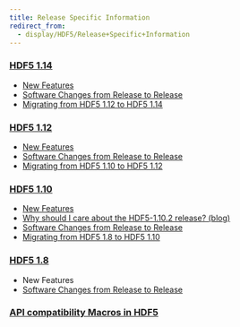 ```yaml
---
title: Release Specific Information
redirect_from: 
  - display/HDF5/Release+Specific+Information
---
```


### [HDF5 1.14](/documentation/hdf5-docs/release_specifics/hdf5_1_14.md)
* [New Features](documentation/hdf5-docs/release_specifics/new_features_1_14.md)
* [Software Changes from Release to Release](documentation/hdf5-docs/release_specifics/sw_changes_1.14)
* [Migrating from HDF5 1.12 to HDF5 1.14](documentation/hdf5-docs/release_specifics/)

### [HDF5 1.12](/documentation/hdf5-docs/release_specifics/hdf5_1_12.md)
* [New Features](documentation/hdf5-docs/release_specifics/new_features_1_12.md)
* [Software Changes from Release to Release](documentation/hdf5-docs/release_specifics/sw_changes_1.12)
* [Migrating from HDF5 1.10 to HDF5 1.12](documentation/hdf5-docs/release_specifics/)

### [HDF5 1.10](/documentation/hdf5-docs/release_specifics/hdf5_1_10.md)
* [New Features](documentation/hdf5-docs/release_specifics/new_features_1_10.md)
* [Why should I care about the HDF5-1.10.2 release? (blog)]()
* [Software Changes from Release to Release](documentation/hdf5-docs/release_specifics/sw_changes_1.10)
* [Migrating from HDF5 1.8 to HDF5 1.10](documentation/hdf5-docs/release_specifics/)

### [HDF5 1.8](/documentation/hdf5-docs/release_specifics/hdf5_1_8.md)
* New Features
* [Software Changes from Release to Release](documentation/hdf5-docs/release_specifics/sw_changes_1.8)

### [API compatibility Macros in HDF5](documentation/hdf5-docs/release_specifics/api_comp_macros.md)
